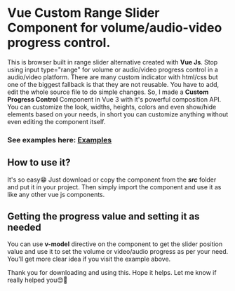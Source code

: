 # Vue Custom Range Slider Component for volume/audio-video progress control.
This is browser built in range slider alternative created with **Vue Js**. Stop using input type="range" for volume or audio/video progress control in a audio/video platform. 
There are many custom indicator with html/css but one of the biggest fallback is that they are not reusable. 
You have to add, edit the whole source file to do simple changes. So, I made a **Custom Progress Control** Component in Vue 3 with 
it's powerful composition API. You can customize the look, widths, heights, colors and even show/hide elements based on your needs, in short you can customize anything
without even editing the component itself.

### See examples here: [Examples](https://stackblitz.com/edit/vue-custom-range-slider-example)

## How to use it?

It's so easy😁 Just download or copy the component from the ***src*** folder and put it in your project. Then simply import the component and use it as like any other vue js components. 

## Getting the progress value and setting it as needed

You can use **v-model** directive on the component
to get the slider position value and use it to set the volume or video/audio progress as per your need. You'll get more clear idea if you visit the example above.


Thank you for downloading and using this. Hope it helps. Let me know if really helped you😊💖
